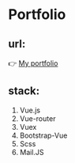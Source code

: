 # Portfolio

## url:

👉 [My portfolio](https://bensbenj.github.io/portfolio/)

## stack:

1. Vue.js
2. Vue-router
3. Vuex
4. Bootstrap-Vue
5. Scss
6. Mail.JS

